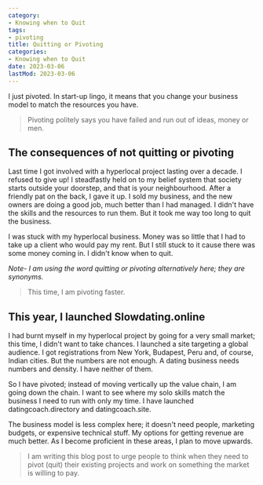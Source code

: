 ```yaml
---
category:
- Knowing when to Quit
tags:
- pivoting
title: Quitting or Pivoting
categories:
- Knowing when to Quit
date: 2023-03-06
lastMod: 2023-03-06
---
```

I just pivoted. In start-up lingo, it means that you change your business model to match the resources you have. 

> Pivoting politely says you have failed and run out of ideas, money or men.

## The consequences of not quitting or pivoting
Last time I got involved with a hyperlocal project lasting over a decade. I refused to give up! I steadfastly held on to my belief system that society starts outside your doorstep, and that is your neighbourhood. After a friendly pat on the back, I gave it up. I sold my business, and the new owners are doing a good job, much better than I had managed. I didn't have the skills and the resources to run them. But it took me way too long to quit the business.

I was stuck with my hyperlocal business. Money was so little that I had to take up a client who would pay my rent. But  I still stuck to it cause there was some money coming in. I didn't know when to quit. 

*Note- I am using the word quitting or pivoting alternatively here; they are synonyms.* 

> This time, I am pivoting faster. 

## This year, I launched Slowdating.online 
I had burnt myself in my hyperlocal project by going for a very small market; this time, I didn't want to take chances. I launched a site targeting a global audience. I got registrations from New York, Budapest, Peru and, of course, Indian cities. But the numbers are not enough. A dating business needs numbers and density. I have neither of them. 

So I have pivoted; instead of moving vertically up the value chain, I am going down the chain. I want to see where my solo skills match the business I need to run with only my time. I have launched datingcoach.directory and datingcoach.site.

The business model is less complex here; it doesn't need people, marketing budgets, or expensive technical stuff. My options for getting revenue are much better. As I become proficient in these areas, I plan to move upwards. 

> I am writing this blog post to urge people to think when they need to pivot (quit) their existing projects and work on something the market is willing to pay. 
